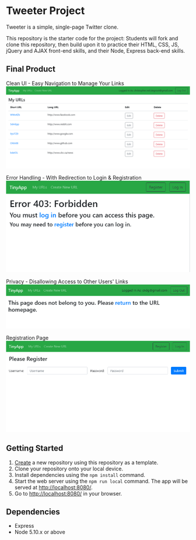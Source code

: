 # Tweeter Project

Tweeter is a simple, single-page Twitter clone.

This repository is the starter code for the project: Students will fork and clone this repository, then build upon it to practice their HTML, CSS, JS, jQuery and AJAX front-end skills, and their Node, Express back-end skills.

## Final Product

Clean UI - Easy Navigation to Manage Your Links
!["Clean UI - Easy Navigation to Manage Your Links"](https://github.com/christopherdegroot/tinyapp/blob/master/docs/Clean%20UI%20-%20Easy%20Navigation%20to%20Manage%20Your%20Links.PNG?raw=true)

Error Handling - With Redirection to Login & Registration
!["Error Handling - With Redirection to Login & Registration"](https://github.com/christopherdegroot/tinyapp/blob/master/docs/Error%20Handling%20-%20With%20Redirection%20to%20%20Login%20&%20Registration.PNG?raw=true)

Privacy - Disallowing Access to Other Users' Links
!["Privacy - Disallowing Access to Other Users' Links"](https://github.com/christopherdegroot/tinyapp/blob/master/docs/Privacy%20-%20Disallowing%20Access%20to%20Other%20Users'%20Links.PNG?raw=true)

Registration Page
!["Registration Page"](https://github.com/christopherdegroot/tinyapp/blob/master/docs/User%20Inputs%20-%20Registration%20Page.PNG?raw=true)

## Getting Started

1. [Create](https://docs.github.com/en/repositories/creating-and-managing-repositories/creating-a-repository-from-a-template) a new repository using this repository as a template.
2. Clone your repository onto your local device.
3. Install dependencies using the `npm install` command.
3. Start the web server using the `npm run local` command. The app will be served at <http://localhost:8080/>.
4. Go to <http://localhost:8080/> in your browser.

## Dependencies

- Express
- Node 5.10.x or above



